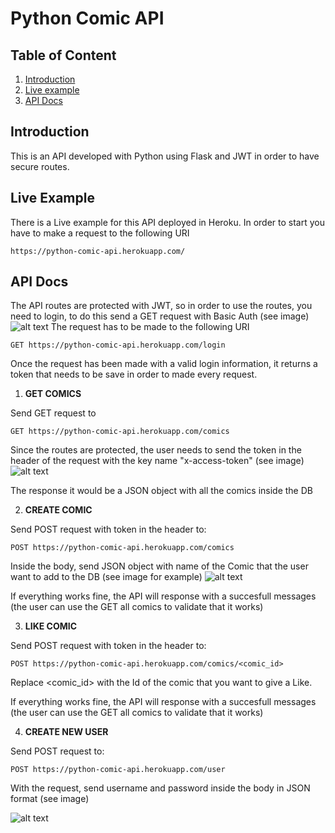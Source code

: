 # Python Comic API
## Table of Content
1. [Introduction](#introduction)
2. [Live example](#example)
3. [API Docs](#api_docs)



## Introduction <a name="introduction"></a>
This is an API developed with Python using Flask and JWT in order to have secure routes.

## Live Example <a name="example"></a>
There is a Live example for this API deployed in Heroku. In order to start you have to make a request to the following URI 
```
https://python-comic-api.herokuapp.com/
```
## API Docs <a name="api_docs"></a>
The API routes are protected with JWT, so in order to use the routes, you need to login, to do this send a GET request with Basic Auth (see image)
![alt text](http://res.cloudinary.com/jrleon90/image/upload/v1528004591/login_comic_api.png "Postman example")
  The request has to be made to the following URI
  ```
 GET https://python-comic-api.herokuapp.com/login
  ```
  Once the request has been made with a valid login information, it returns a token that needs to be save in order to made every request.
  
1. **GET COMICS**

Send GET request to
  ```
 GET https://python-comic-api.herokuapp.com/comics
  ```
Since the routes are protected, the user needs to send the token in the header of the request with the key name "x-access-token" (see image)
![alt text](http://res.cloudinary.com/jrleon90/image/upload/v1528005242/get_comic_request.png "Postman example")

The response it would be a JSON object with all the comics inside the DB

2. **CREATE COMIC**

Send POST request with token in the header to:

  ```
 POST https://python-comic-api.herokuapp.com/comics
  ```
  Inside the body, send JSON object with name of the Comic that the user want to add to the DB (see image for example)
  ![alt text](http://res.cloudinary.com/jrleon90/image/upload/v1528005499/create_comic.png "Postman example")
  
  If everything works fine, the API will response with a succesfull messages (the user can use the GET all comics to validate that it works)
  
3. **LIKE COMIC**
  
 Send POST request with token in the header to:

  ```
 POST https://python-comic-api.herokuapp.com/comics/<comic_id>
  ```

  Replace <comic_id> with the Id of the comic that you want to give a Like.
  
  If everything works fine, the API will response with a succesfull messages (the user can use the GET all comics to validate that it works)  
  
  4. **CREATE NEW USER**
  
  Send POST request to:
  
   ```
 POST https://python-comic-api.herokuapp.com/user
  ```
  
  With the request, send username and password inside the body in JSON format (see image)
  
  ![alt text](http://res.cloudinary.com/jrleon90/image/upload/v1528007009/user_create.png "Postman Example")
